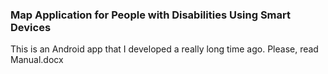 ### Map Application for People with Disabilities Using Smart Devices

This is an Android app that I developed a really long time ago.
Please, read Manual.docx
